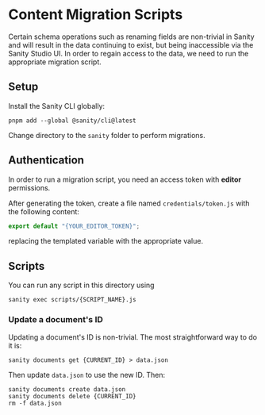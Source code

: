 # Content Migration Scripts

Certain schema operations such as renaming fields are non-trivial in Sanity and will result in the data
continuing to exist, but being inaccessible via the Sanity Studio UI. In order to regain access to the data,
we need to run the appropriate migration script.

## Setup

Install the Sanity CLI globally:
```shell
pnpm add --global @sanity/cli@latest
```

Change directory to the `sanity` folder to perform migrations.

## Authentication

In order to run a migration script, you need an access token with **editor** permissions.

After generating the token, create a file named `credentials/token.js` with the following content:
```js
export default "{YOUR_EDITOR_TOKEN}";
```
replacing the templated variable with the appropriate value.

## Scripts

You can run any script in this directory using
```shell
sanity exec scripts/{SCRIPT_NAME}.js
```

### Update a document's ID

Updating a document's ID is non-trivial. The most straightforward way to do it is:
```shell
sanity documents get {CURRENT_ID} > data.json
```
Then update `data.json` to use the new ID. Then:
```shell
sanity documents create data.json
sanity documents delete {CURRENT_ID}
rm -f data.json
```
